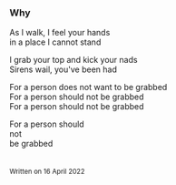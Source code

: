 ### Why

As I walk, I feel your hands\
in a place I cannot stand

I grab your top and kick your nads\
Sirens wail, you've been had

For a person does not want to be grabbed\
For a person should not be grabbed\
For a person should not be grabbed

For a person should\
not\
be grabbed\
&nbsp;  
&nbsp;  
<sub>Written on 16 April 2022</sub>
